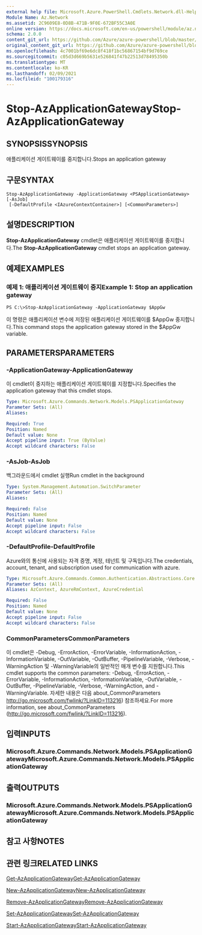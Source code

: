 ```yaml
---
external help file: Microsoft.Azure.PowerShell.Cmdlets.Network.dll-Help.xml
Module Name: Az.Network
ms.assetid: 2C9609E8-0D8B-471B-9F0E-672BF55C3A0E
online version: https://docs.microsoft.com/en-us/powershell/module/az.network/stop-azapplicationgateway
schema: 2.0.0
content_git_url: https://github.com/Azure/azure-powershell/blob/master/src/Network/Network/help/Stop-AzApplicationGateway.md
original_content_git_url: https://github.com/Azure/azure-powershell/blob/master/src/Network/Network/help/Stop-AzApplicationGateway.md
ms.openlocfilehash: 4c7001bf69e6dc8f418f1bc56867154bf9d769ce
ms.sourcegitcommit: c05d3d669b5631e526841f47b22513d78495350b
ms.translationtype: MT
ms.contentlocale: ko-KR
ms.lasthandoff: 02/09/2021
ms.locfileid: "100179316"
---
```

# <span data-ttu-id="568a2-101">Stop-AzApplicationGateway</span><span class="sxs-lookup"><span data-stu-id="568a2-101">Stop-AzApplicationGateway</span></span>

## <span data-ttu-id="568a2-102">SYNOPSIS</span><span class="sxs-lookup"><span data-stu-id="568a2-102">SYNOPSIS</span></span>
<span data-ttu-id="568a2-103">애플리케이션 게이트웨이를 중지합니다.</span><span class="sxs-lookup"><span data-stu-id="568a2-103">Stops an application gateway</span></span>

## <span data-ttu-id="568a2-104">구문</span><span class="sxs-lookup"><span data-stu-id="568a2-104">SYNTAX</span></span>

```
Stop-AzApplicationGateway -ApplicationGateway <PSApplicationGateway> [-AsJob]
 [-DefaultProfile <IAzureContextContainer>] [<CommonParameters>]
```

## <span data-ttu-id="568a2-105">설명</span><span class="sxs-lookup"><span data-stu-id="568a2-105">DESCRIPTION</span></span>
<span data-ttu-id="568a2-106">**Stop-AzApplicationGateway** cmdlet은 애플리케이션 게이트웨이를 중지합니다.</span><span class="sxs-lookup"><span data-stu-id="568a2-106">The **Stop-AzApplicationGateway** cmdlet stops an application gateway.</span></span>

## <span data-ttu-id="568a2-107">예제</span><span class="sxs-lookup"><span data-stu-id="568a2-107">EXAMPLES</span></span>

### <span data-ttu-id="568a2-108">예제 1: 애플리케이션 게이트웨이 중지</span><span class="sxs-lookup"><span data-stu-id="568a2-108">Example 1: Stop an application gateway</span></span>
```
PS C:\>Stop-AzApplicationGateway -ApplicationGateway $AppGw
```

<span data-ttu-id="568a2-109">이 명령은 애플리케이션 변수에 저장된 애플리케이션 게이트웨이를 $AppGw 중지합니다.</span><span class="sxs-lookup"><span data-stu-id="568a2-109">This command stops the application gateway stored in the $AppGw variable.</span></span>

## <span data-ttu-id="568a2-110">PARAMETERS</span><span class="sxs-lookup"><span data-stu-id="568a2-110">PARAMETERS</span></span>

### <span data-ttu-id="568a2-111">-ApplicationGateway</span><span class="sxs-lookup"><span data-stu-id="568a2-111">-ApplicationGateway</span></span>
<span data-ttu-id="568a2-112">이 cmdlet이 중지하는 애플리케이션 게이트웨이를 지정합니다.</span><span class="sxs-lookup"><span data-stu-id="568a2-112">Specifies the application gateway that this cmdlet stops.</span></span>

```yaml
Type: Microsoft.Azure.Commands.Network.Models.PSApplicationGateway
Parameter Sets: (All)
Aliases:

Required: True
Position: Named
Default value: None
Accept pipeline input: True (ByValue)
Accept wildcard characters: False
```

### <span data-ttu-id="568a2-113">-AsJob</span><span class="sxs-lookup"><span data-stu-id="568a2-113">-AsJob</span></span>
<span data-ttu-id="568a2-114">백그라운드에서 cmdlet 실행</span><span class="sxs-lookup"><span data-stu-id="568a2-114">Run cmdlet in the background</span></span>

```yaml
Type: System.Management.Automation.SwitchParameter
Parameter Sets: (All)
Aliases:

Required: False
Position: Named
Default value: None
Accept pipeline input: False
Accept wildcard characters: False
```

### <span data-ttu-id="568a2-115">-DefaultProfile</span><span class="sxs-lookup"><span data-stu-id="568a2-115">-DefaultProfile</span></span>
<span data-ttu-id="568a2-116">Azure와의 통신에 사용되는 자격 증명, 계정, 테넌트 및 구독입니다.</span><span class="sxs-lookup"><span data-stu-id="568a2-116">The credentials, account, tenant, and subscription used for communication with azure.</span></span>

```yaml
Type: Microsoft.Azure.Commands.Common.Authentication.Abstractions.Core.IAzureContextContainer
Parameter Sets: (All)
Aliases: AzContext, AzureRmContext, AzureCredential

Required: False
Position: Named
Default value: None
Accept pipeline input: False
Accept wildcard characters: False
```

### <span data-ttu-id="568a2-117">CommonParameters</span><span class="sxs-lookup"><span data-stu-id="568a2-117">CommonParameters</span></span>
<span data-ttu-id="568a2-118">이 cmdlet은 -Debug, -ErrorAction, -ErrorVariable, -InformationAction, -InformationVariable, -OutVariable, -OutBuffer, -PipelineVariable, -Verbose, -WarningAction 및 -WarningVariable의 일반적인 매개 변수를 지원합니다.</span><span class="sxs-lookup"><span data-stu-id="568a2-118">This cmdlet supports the common parameters: -Debug, -ErrorAction, -ErrorVariable, -InformationAction, -InformationVariable, -OutVariable, -OutBuffer, -PipelineVariable, -Verbose, -WarningAction, and -WarningVariable.</span></span> <span data-ttu-id="568a2-119">자세한 내용은 다음 about_CommonParameters http://go.microsoft.com/fwlink/?LinkID=113216) 참조하세요.</span><span class="sxs-lookup"><span data-stu-id="568a2-119">For more information, see about_CommonParameters (http://go.microsoft.com/fwlink/?LinkID=113216).</span></span>

## <span data-ttu-id="568a2-120">입력</span><span class="sxs-lookup"><span data-stu-id="568a2-120">INPUTS</span></span>

### <span data-ttu-id="568a2-121">Microsoft.Azure.Commands.Network.Models.PSApplicationGateway</span><span class="sxs-lookup"><span data-stu-id="568a2-121">Microsoft.Azure.Commands.Network.Models.PSApplicationGateway</span></span>

## <span data-ttu-id="568a2-122">출력</span><span class="sxs-lookup"><span data-stu-id="568a2-122">OUTPUTS</span></span>

### <span data-ttu-id="568a2-123">Microsoft.Azure.Commands.Network.Models.PSApplicationGateway</span><span class="sxs-lookup"><span data-stu-id="568a2-123">Microsoft.Azure.Commands.Network.Models.PSApplicationGateway</span></span>

## <span data-ttu-id="568a2-124">참고 사항</span><span class="sxs-lookup"><span data-stu-id="568a2-124">NOTES</span></span>

## <span data-ttu-id="568a2-125">관련 링크</span><span class="sxs-lookup"><span data-stu-id="568a2-125">RELATED LINKS</span></span>

[<span data-ttu-id="568a2-126">Get-AzApplicationGateway</span><span class="sxs-lookup"><span data-stu-id="568a2-126">Get-AzApplicationGateway</span></span>](./Get-AzApplicationGateway.md)

[<span data-ttu-id="568a2-127">New-AzApplicationGateway</span><span class="sxs-lookup"><span data-stu-id="568a2-127">New-AzApplicationGateway</span></span>](./New-AzApplicationGateway.md)

[<span data-ttu-id="568a2-128">Remove-AzApplicationGateway</span><span class="sxs-lookup"><span data-stu-id="568a2-128">Remove-AzApplicationGateway</span></span>](./Remove-AzApplicationGateway.md)

[<span data-ttu-id="568a2-129">Set-AzApplicationGateway</span><span class="sxs-lookup"><span data-stu-id="568a2-129">Set-AzApplicationGateway</span></span>](./Set-AzApplicationGateway.md)

[<span data-ttu-id="568a2-130">Start-AzApplicationGateway</span><span class="sxs-lookup"><span data-stu-id="568a2-130">Start-AzApplicationGateway</span></span>](./Start-AzApplicationGateway.md)


